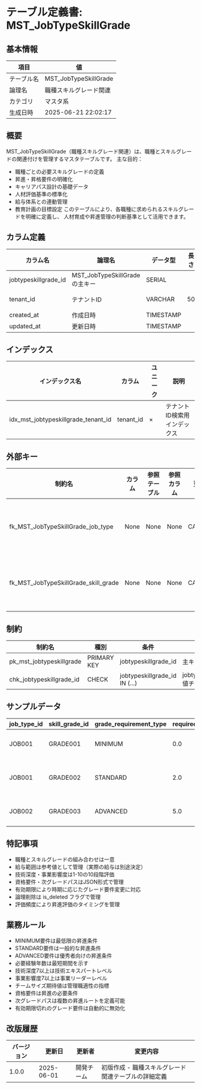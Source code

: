 # テーブル定義書: MST_JobTypeSkillGrade

## 基本情報

| 項目 | 値 |
|------|-----|
| テーブル名 | MST_JobTypeSkillGrade |
| 論理名 | 職種スキルグレード関連 |
| カテゴリ | マスタ系 |
| 生成日時 | 2025-06-21 22:02:17 |

## 概要

MST_JobTypeSkillGrade（職種スキルグレード関連）は、職種とスキルグレードの関連付けを管理するマスタテーブルです。
主な目的：
- 職種ごとの必要スキルグレードの定義
- 昇進・昇格要件の明確化
- キャリアパス設計の基礎データ
- 人材評価基準の標準化
- 給与体系との連動管理
- 教育計画の目標設定
このテーブルにより、各職種に求められるスキルグレードを明確に定義し、
人材育成や昇進管理の判断基準として活用できます。


## カラム定義

| カラム名 | 論理名 | データ型 | 長さ | NULL | デフォルト | 説明 |
|----------|--------|----------|------|------|------------|------|
| jobtypeskillgrade_id | MST_JobTypeSkillGradeの主キー | SERIAL |  | × |  | MST_JobTypeSkillGradeの主キー |
| tenant_id | テナントID | VARCHAR | 50 | × |  | テナントID（マルチテナント対応） |
| created_at | 作成日時 | TIMESTAMP |  | × | CURRENT_TIMESTAMP | 作成日時 |
| updated_at | 更新日時 | TIMESTAMP |  | × | CURRENT_TIMESTAMP | 更新日時 |

## インデックス

| インデックス名 | カラム | ユニーク | 説明 |
|----------------|--------|----------|------|
| idx_mst_jobtypeskillgrade_tenant_id | tenant_id | × | テナントID検索用インデックス |

## 外部キー

| 制約名 | カラム | 参照テーブル | 参照カラム | 更新時 | 削除時 | 説明 |
|--------|--------|--------------|------------|--------|--------|------|
| fk_MST_JobTypeSkillGrade_job_type | None | None | None | CASCADE | CASCADE | 外部キー制約 |
| fk_MST_JobTypeSkillGrade_skill_grade | None | None | None | CASCADE | CASCADE | 外部キー制約 |

## 制約

| 制約名 | 種別 | 条件 | 説明 |
|--------|------|------|------|
| pk_mst_jobtypeskillgrade | PRIMARY KEY | jobtypeskillgrade_id | 主キー制約 |
| chk_jobtypeskillgrade_id | CHECK | jobtypeskillgrade_id IN (...) | jobtypeskillgrade_id値チェック制約 |

## サンプルデータ

| job_type_id | skill_grade_id | grade_requirement_type | required_experience_years | promotion_criteria | salary_range_min | salary_range_max | performance_expectations | leadership_requirements | technical_depth | business_impact | team_size_expectation | certification_requirements | grade_status | effective_date | expiry_date | next_grade_path | evaluation_frequency |
|------|------|------|------|------|------|------|------|------|------|------|------|------|------|------|------|------|------|
| JOB001 | GRADE001 | MINIMUM | 0.0 | 基礎研修修了、OJT完了、基本業務遂行能力 | 3000000 | 4000000 | 指導の下での基本業務遂行、学習意欲の継続 | チームワーク、積極的な学習姿勢 | 2 | 2 | 0 | ["基本情報技術者試験"] | ACTIVE | 2025-01-01 | None | ["GRADE002"] | SEMI_ANNUAL |
| JOB001 | GRADE002 | STANDARD | 2.0 | 独立した業務遂行、技術スキル向上、プロジェクト貢献 | 4000000 | 5500000 | 独立した業務遂行、品質向上への貢献、後輩指導 | 後輩指導、技術的リーダーシップ | 4 | 4 | 2 | ["応用情報技術者試験", "専門資格1つ以上"] | ACTIVE | 2025-01-01 | None | ["GRADE003"] | ANNUAL |
| JOB002 | GRADE003 | ADVANCED | 5.0 | チーム運営実績、技術的専門性、事業貢献度 | 6000000 | 8000000 | チーム運営、技術戦略立案、事業成果創出 | チームマネジメント、技術戦略、人材育成 | 7 | 7 | 5 | ["高度情報技術者試験", "マネジメント資格", "専門資格2つ以上"] | ACTIVE | 2025-01-01 | None | ["GRADE004", "GRADE005"] | ANNUAL |

## 特記事項

- 職種とスキルグレードの組み合わせは一意
- 給与範囲は参考値として管理（実際の給与は別途決定）
- 技術深度・事業影響度は1-10の10段階評価
- 資格要件・次グレードパスはJSON形式で管理
- 有効期限により時期に応じたグレード要件変更に対応
- 論理削除は is_deleted フラグで管理
- 評価頻度により昇進評価のタイミングを管理

## 業務ルール

- MINIMUM要件は最低限の昇進条件
- STANDARD要件は一般的な昇進条件
- ADVANCED要件は優秀者向けの昇進条件
- 必要経験年数は最短期間を示す
- 技術深度7以上は技術エキスパートレベル
- 事業影響度7以上は事業リーダーレベル
- チームサイズ期待値は管理職適性の指標
- 資格要件は昇進の必要条件
- 次グレードパスは複数の昇進ルートを定義可能
- 有効期限切れのグレード要件は自動的に無効化

## 改版履歴

| バージョン | 更新日 | 更新者 | 変更内容 |
|------------|--------|--------|----------|
| 1.0.0 | 2025-06-01 | 開発チーム | 初版作成 - 職種スキルグレード関連テーブルの詳細定義 |